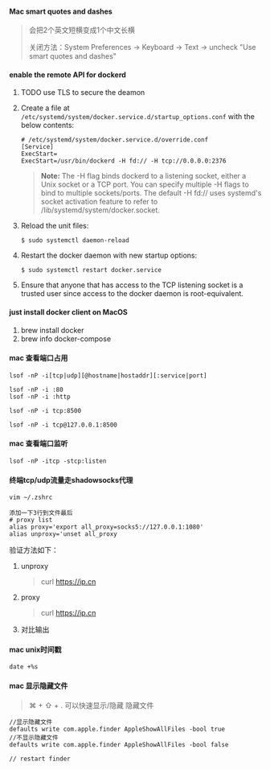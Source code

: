 #### Mac smart quotes and dashes

> 会把2个英文短横变成1个中文长横
>
> 关闭方法：System Preferences -> Keyboard -> Text -> uncheck "Use smart quotes and dashes"



#### enable the remote API for dockerd

1. TODO use TLS to secure the deamon

2. Create a file at `/etc/systemd/system/docker.service.d/startup_options.conf` with the below contents:

   ```
   # /etc/systemd/system/docker.service.d/override.conf
   [Service]
   ExecStart=
   ExecStart=/usr/bin/dockerd -H fd:// -H tcp://0.0.0.0:2376
   ```

   > **Note:** The -H flag binds dockerd to a listening socket, either a Unix socket or a TCP port. You can specify multiple -H flags to bind to multiple sockets/ports. The default -H fd:// uses systemd's socket activation feature to refer to /lib/systemd/system/docker.socket.

3. Reload the unit files:

   ```
   $ sudo systemctl daemon-reload
   ```

4. Restart the docker daemon with new startup options:

   ```
   $ sudo systemctl restart docker.service
   ```

5. Ensure that anyone that has access to the TCP listening socket is a trusted user since access to the docker daemon is root-equivalent.

#### just install docker client on MacOS

1. brew install docker
2. brew info docker-compose

#### mac 查看端口占用

```shell
lsof -nP -i[tcp|udp][@hostname|hostaddr][:service|port]

lsof -nP -i :80
lsof -nP -i :http

lsof -nP -i tcp:8500

lsof -nP -i tcp@127.0.0.1:8500
```

#### mac 查看端口监听

```shell
lsof -nP -itcp -stcp:listen
```

#### 终端tcp/udp流量走shadowsocks代理

```
vim ~/.zshrc  

添加一下3行到文件最后
# proxy list
alias proxy='export all_proxy=socks5://127.0.0.1:1080'
alias unproxy='unset all_proxy
```

验证方法如下：

1. unproxy

   > curl https://ip.cn

2. proxy

   > curl https://ip.cn

3. 对比输出

#### mac unix时间戳

```shell
date +%s
```



#### mac 显示隐藏文件

> ⌘ + ⇧ + . 可以快速显示/隐藏 隐藏文件

```
//显示隐藏文件
defaults write com.apple.finder AppleShowAllFiles -bool true
//不显示隐藏文件
defaults write com.apple.finder AppleShowAllFiles -bool false

// restart finder
```

